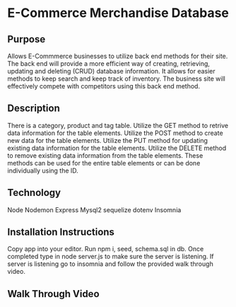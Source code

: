 # E-Commerce Merchandise Database

## Purpose

Allows E-Commmerce businesses to utilize back end methods for their site. The back end will provide a more efficient way of creating, retrieving, updating and deleting (CRUD) database information. It allows for easier methods to keep search and keep track of inventory. The business site will effectively compete with competitors using this back end method.

## Description

There is a category, product and tag table. Utilize the GET method to retrive data information for the table elements. Utilize the POST method to create new data for the table elements.  Utilize the PUT method for updating existing data information for the table elements. Utilize the DELETE method to remove existing data information from the table elements. These methods can be used for the entire table elements or can be done individually using the ID.

## Technology

Node
Nodemon
Express
Mysql2
sequelize
dotenv
Insomnia

## Installation Instructions
Copy app into your editor. Run npm i, seed, schema.sql in db. Once completed type in node server.js to make sure the server is listening. If server is listening go to insomnia and follow the provided walk through video.


## Walk Through Video

